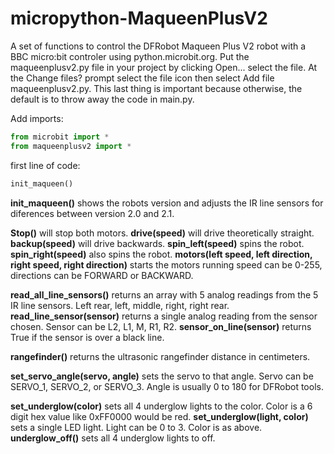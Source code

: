 # micropython-MaqueenPlusV2
A set of functions to control the DFRobot Maqueen Plus V2 robot with a BBC micro:bit controler using python.microbit.org. Put the maqueenplusv2.py file in your project by clicking Open... select the file. At the Change files? prompt select the file icon then select Add file maqueenplusv2.py. This last thing is important because otherwise, the default is to throw away the code in main.py.

Add imports:
```python
from microbit import *
from maqueenplusv2 import *
```

first line of code:
```python
init_maqueen()
```

**init_maqueen()** shows the robots version and adjusts the IR line sensors for diferences between version 2.0 and 2.1. 

**Stop()** will stop both motors.
**drive(speed)** will drive theoretically straight.
**backup(speed)** will drive backwards.
**spin_left(speed)** spins the robot.
**spin_right(speed)** also spins the robot.
**motors(left speed, left direction, right speed, right direction)** starts the motors running speed can be 0-255, directions can be FORWARD or BACKWARD.

**read_all_line_sensors()** returns an array with 5 analog readings from the 5 IR line sensors. Left rear, left, middle, right, right rear.
**read_line_sensor(sensor)** returns a single analog reading from the sensor chosen. Sensor can be L2, L1, M, R1, R2.
**sensor_on_line(sensor)** returns True if the sensor is over a black line.

**rangefinder()** returns the ultrasonic rangefinder distance in centimeters.

**set_servo_angle(servo, angle)** sets the servo to that angle. Servo can be SERVO_1, SERVO_2, or SERVO_3. Angle is usually 0 to 180 for DFRobot tools.

**set_underglow(color)** sets all 4 underglow lights to the color. Color is a 6 digit hex value like 0xFF0000 would be red.
**set_underglow(light, color)** sets a single LED light. Light can be 0 to 3. Color is as above.
**underglow_off()** sets all 4 underglow lights to off.

